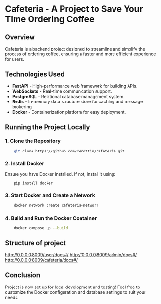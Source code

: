 # **Cafeteria** - A Project to Save Your Time Ordering Coffee

## Overview

Cafeteria is a backend project designed to streamline and simplify the process of ordering coffee, ensuring a faster and more efficient experience for users.

## Technologies Used

- **FastAPI** - High-performance web framework for building APIs.
- **WebSockets** - Real-time communication support.
- **PostgreSQL** - Relational database management system.
- **Redis** - In-memory data structure store for caching and message brokering.
- **Docker** - Containerization platform for easy deployment.

## Running the Project Locally

### 1. Clone the Repository

```bash
    git clone https://github.com/xerottin/cafeteria.git
```

### 2. Install Docker

Ensure you have Docker installed. If not, install it using:

```bash
    pip install docker
```

### 3. Start Docker and Create a Network

```bash
    docker network create cafeteria-network
```

### 4. Build and Run the Docker Container

```bash
    docker compose up --build
```

## Structure of project

http://0.0.0.0:8009/user/docs#/
http://0.0.0.0:8009/admin/docs#/
http://0.0.0.0:8009/cafeteria/docs#/

## Conclusion

Project is now set up for local development and testing! Feel free to customize the Docker configuration and database settings to suit your needs.

